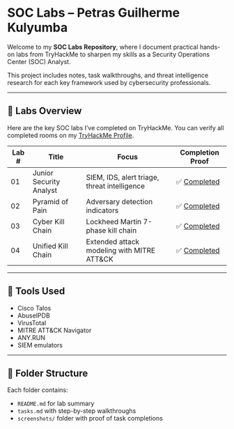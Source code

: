 # SOC Labs – Petras Guilherme Kulyumba

Welcome to my **SOC Labs Repository**, where I document practical hands-on labs from TryHackMe to sharpen my skills as a Security Operations Center (SOC) Analyst.

This project includes notes, task walkthroughs, and threat intelligence research for each key framework used by cybersecurity professionals.

---

## 📁 Labs Overview

Here are the key SOC labs I’ve completed on TryHackMe. You can verify all completed rooms on my [TryHackMe Profile](https://tryhackme.com/p/Petras20).

| Lab # | Title                  | Focus                                      | Completion Proof |
|-------|------------------------|--------------------------------------------|------------------|
| 01    | Junior Security Analyst| SIEM, IDS, alert triage, threat intelligence | ✅ [Completed](https://tryhackme.com/p/Petras20) |
| 02    | Pyramid of Pain        | Adversary detection indicators             | ✅ [Completed](https://tryhackme.com/p/Petras20) |
| 03    | Cyber Kill Chain       | Lockheed Martin 7-phase kill chain         | ✅ [Completed](https://tryhackme.com/p/Petras20) |
| 04    | Unified Kill Chain     | Extended attack modeling with MITRE ATT&CK | ✅ [Completed](https://tryhackme.com/p/Petras20) |

---

## 🧰 Tools Used

- Cisco Talos
- AbuseIPDB
- VirusTotal
- MITRE ATT&CK Navigator
- ANY.RUN
- SIEM emulators

---

## 📂 Folder Structure

Each folder contains:
- `README.md` for lab summary
- `tasks.md` with step-by-step walkthroughs
- `screenshots/` folder with proof of task completions
